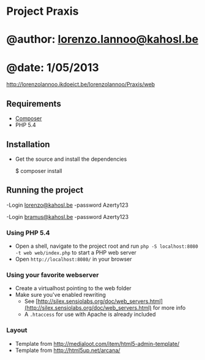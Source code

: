 # Project Praxis 
# @author: lorenzo.lannoo@kahosl.be
# @date: 1/05/2013

http://lorenzolannoo.ikdoeict.be/lorenzolannoo/Praxis/web


## Requirements

- [Composer](http://getcomposer.org/)
- PHP 5.4

## Installation

- Get the source and install the dependencies

	$ composer install

## Running the project

-Login 
lorenzo@kahosl.be
-password
Azerty123

-Login 
bramus@kahosl.be
-password
Azerty123

### Using PHP 5.4

- Open a shell, navigate to the project root and run `php -S localhost:8080 -t web web/index.php` to start a PHP web server
- Open `http://localhost:8080/` in your browser

### Using your favorite webserver

- Create a virtualhost pointing to the web folder
- Make sure you've enabled rewriting
	- See [http://silex.sensiolabs.org/doc/web_servers.html](http://silex.sensiolabs.org/doc/web_servers.html) for more info
	- A `.htaccess` for use with Apache is already included
### Layout
- Template from http://medialoot.com/item/html5-admin-template/
- Template from http://html5up.net/arcana/



